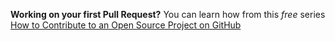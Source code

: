 **Working on your first Pull Request?** You can learn how from this *free* series [How to Contribute to an Open Source Project on GitHub](https://kcd.im/pull-request)
